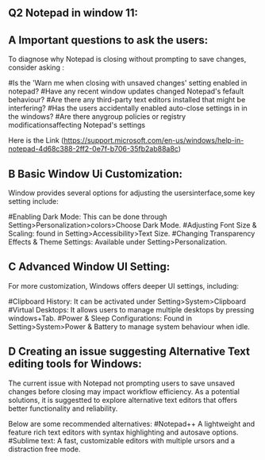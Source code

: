 ## Q2 Notepad in window 11:

## A Important questions to ask the users:
To diagnose why Notepad is closing without prompting to save changes, consider asking :

#Is the 'Warn me when closing with unsaved changes' setting enabled in notepad?
#Have any recent window updates changed Notepad's fefault behaviour?
#Are there any third-party text editors installed that might be interfering?
#Has the users accidentally enabled auto-close settings in in the windows?
#Are there anygroup policies or registry modificationsaffecting Notepad's settings

Here is the Link 
(https://support.microsoft.com/en-us/windows/help-in-notepad-4d68c388-2ff2-0e7f-b706-35fb2ab88a8c)

## B Basic Window Ui Customization:
Window provides several options for adjusting the usersinterface,some key setting include:

#Enabling Dark Mode:
This can be done through Setting>Personalization>colors>Choose Dark Mode.
#Adjusting Font Size & Scaling:
found in Setting>Accessibility>Text Size.
#Changing Transparency Effects & Theme Settings:
Available under Setting>Personalization.

## C Advanced Window UI Setting:
For more customization, Windows offers deeper UI settings, including:

#Clipboard History:
It can be activated under Setting>System>Clipboard
#Virtual Desktops:
It allows users to manage multiple desktops by pressing windows+Tab.
#Power & Sleep Configurations:
Found in Setting>System>Power & Battery to manage system behaviour when idle.

## D Creating an issue suggesting Alternative Text editing tools for Windows:
The current issue with Notepad not prompting  users to save unsaved changes before closing may impact workflow efficiency. As a potential
solutions, it is  suggestted to explore alternative text editors that offers better functionality and reliability.

Below are some recommended alternatives:
#Notepad++
A lightweight and feature rich text editors with syntax highlighting and autosave options.
#Sublime text:
A fast, customizable editors with multiple ursors and a  distraction free mode.
